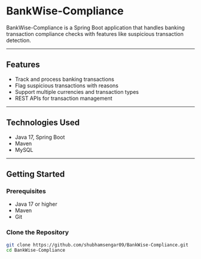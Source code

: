 # BankWise-Compliance

BankWise-Compliance is a Spring Boot application that handles banking transaction compliance checks with features like suspicious transaction detection.

---

## Features

- Track and process banking transactions
- Flag suspicious transactions with reasons
- Support multiple currencies and transaction types
- REST APIs for transaction management

---

## Technologies Used

- Java 17, Spring Boot
- Maven
- MySQL 

---

## Getting Started

### Prerequisites

- Java 17 or higher
- Maven
- Git

### Clone the Repository

```bash
git clone https://github.com/shubhamsengar09/BankWise-Compliance.git
cd BankWise-Compliance
